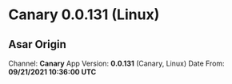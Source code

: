 # Canary 0.0.131 (Linux)

## Asar Origin

Channel: **Canary**
App Version: **0.0.131** (Canary, Linux)
Date From: **09/21/2021 10:36:00 UTC**
